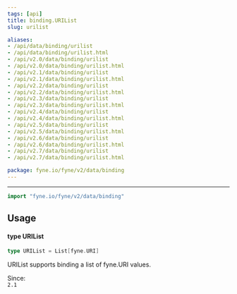 ```yaml
---
tags: [api]
title: binding.URIList
slug: urilist

aliases:
- /api/data/binding/urilist
- /api/data/binding/urilist.html
- /api/v2.0/data/binding/urilist
- /api/v2.0/data/binding/urilist.html
- /api/v2.1/data/binding/urilist
- /api/v2.1/data/binding/urilist.html
- /api/v2.2/data/binding/urilist
- /api/v2.2/data/binding/urilist.html
- /api/v2.3/data/binding/urilist
- /api/v2.3/data/binding/urilist.html
- /api/v2.4/data/binding/urilist
- /api/v2.4/data/binding/urilist.html
- /api/v2.5/data/binding/urilist
- /api/v2.5/data/binding/urilist.html
- /api/v2.6/data/binding/urilist
- /api/v2.6/data/binding/urilist.html
- /api/v2.7/data/binding/urilist
- /api/v2.7/data/binding/urilist.html

package: fyne.io/fyne/v2/data/binding
---
```



---
```go
import "fyne.io/fyne/v2/data/binding"
```

## Usage

#### type URIList

```go
type URIList = List[fyne.URI]
```

URIList supports binding a list of fyne.URI values.


<div class="since">Since: <code>
2.1</code></div>
